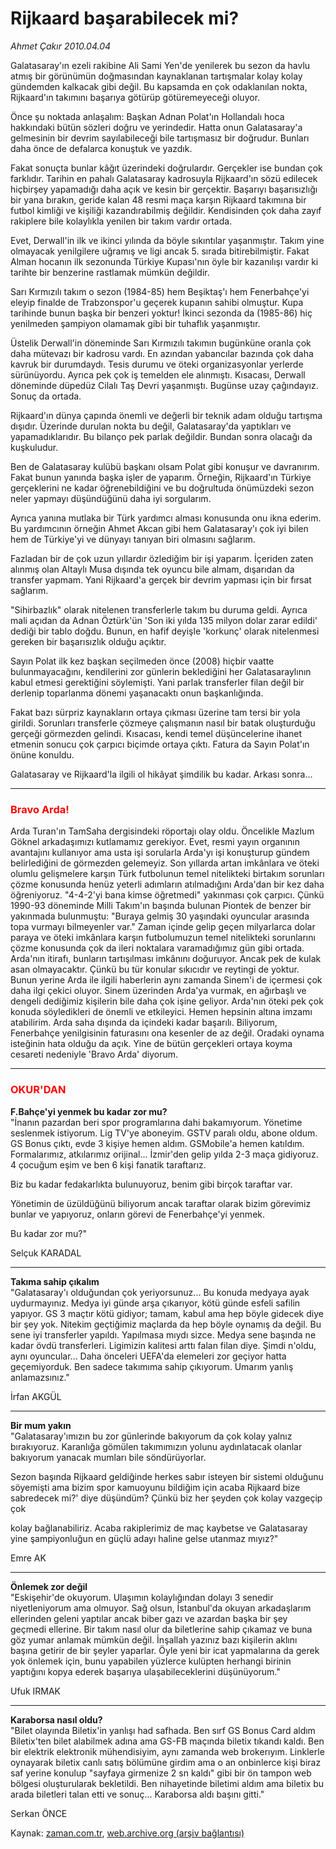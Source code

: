 # Rijkaard başarabilecek mi?

*Ahmet Çakır 2010.04.04*

<tr><td class="metin" colspan="2" style="padding-top: 20px; padding-left: 5px; ">Galatasaray'ın ezeli rakibine Ali Sami Yen'de yenilerek bu sezon da havlu atmış bir görünümün doğmasından kaynaklanan tartışmalar kolay kolay gündemden kalkacak gibi değil. Bu kapsamda en çok odaklanılan nokta, Rijkaard'ın takımını başarıya götürüp götüremeyeceği oluyor.</td></tr><tr><td class="metin" colspan="2" style="padding-top: 20px; padding-left: 5px; "><p>Önce şu noktada anlaşalım: Başkan Adnan Polat'ın Hollandalı hoca hakkındaki bütün sözleri doğru ve yerindedir. Hatta onun Galatasaray'a gelmesinin bir devrim sayılabileceği bile tartışmasız bir doğrudur. Bunları daha önce de defalarca konuştuk ve yazdık.
<p>Fakat sonuçta bunlar kâğıt üzerindeki doğrulardır. Gerçekler ise bundan çok farklıdır. Tarihin en pahalı Galatasaray kadrosuyla Rijkaard'ın sözü edilecek hiçbirşey yapamadığı daha açık ve kesin bir gerçektir. Başarıyı başarısızlığı bir yana bırakın, geride kalan 48 resmi maça karşın Rijkaard takımına bir futbol kimliği ve kişiliği kazandırabilmiş değildir. Kendisinden çok daha zayıf rakiplere bile kolaylıkla yenilen bir takım vardır ortada.
<p>Evet, Derwall'in ilk ve ikinci yılında da böyle sıkıntılar yaşanmıştır. Takım yine olmayacak yenilgilere uğramış ve ligi ancak 5. sırada bitirebilmiştir. Fakat Alman hocanın ilk sezonunda Türkiye Kupası'nın öyle bir kazanılışı vardır ki tarihte bir benzerine rastlamak mümkün değildir.
<p>Sarı Kırmızılı takım o sezon (1984-85) hem Beşiktaş'ı hem Fenerbahçe'yi eleyip finalde de Trabzonspor'u geçerek kupanın sahibi olmuştur. Kupa tarihinde bunun başka bir benzeri yoktur! İkinci sezonda da (1985-86) hiç yenilmeden şampiyon olamamak gibi bir tuhaflık yaşanmıştır.
<p>Üstelik Derwall'in döneminde Sarı Kırmızılı takımın bugünküne oranla çok daha mütevazı bir kadrosu vardı. En azından yabancılar bazında çok daha kavruk bir durumdaydı. Tesis durumu ve öteki organizasyonlar yerlerde sürünüyordu. Ayrıca pek çok iş temelden ele alınmıştı. Kısacası, Derwall döneminde düpedüz Cilalı Taş Devri yaşanmıştı. Bugünse uzay çağındayız. Sonuç da ortada.
<p>Rijkaard'ın dünya çapında önemli ve değerli bir teknik adam olduğu tartışma dışıdır. Üzerinde durulan nokta bu değil, Galatasaray'da yaptıkları ve yapamadıklarıdır. Bu bilanço pek parlak değildir. Bundan sonra olacağı da kuşkuludur.
<p>Ben de Galatasaray kulübü başkanı olsam Polat gibi konuşur ve davranırım. Fakat bunun yanında başka işler de yaparım. Örneğin, Rijkaard'ın Türkiye gerçeklerini ne kadar öğrenebildiğini ve bu doğrultuda önümüzdeki sezon neler yapmayı düşündüğünü daha iyi sorgularım.
<p>Ayrıca yanına mutlaka bir Türk yardımcı alması konusunda onu ikna ederim. Bu yardımcının örneğin Ahmet Akcan gibi hem Galatasaray'ı çok iyi bilen hem de Türkiye'yi ve dünyayı tanıyan biri olmasını sağlarım.
<p>Fazladan bir de çok uzun yıllardır özlediğim bir işi yaparım. İçeriden zaten alınmış olan Altaylı Musa dışında tek oyuncu bile almam, dışarıdan da transfer yapmam. Yani Rijkaard'a gerçek bir devrim yapması için bir fırsat sağlarım.
<p>"Sihirbazlık" olarak nitelenen transferlerle takım bu duruma geldi. Ayrıca mali açıdan da Adnan Öztürk'ün 'Son iki yılda 135 milyon dolar zarar edildi' dediği bir tablo doğdu. Bunun, en hafif deyişle 'korkunç' olarak nitelenmesi gereken bir başarısızlık olduğu açıktır.
<p>Sayın Polat ilk kez başkan seçilmeden önce (2008) hiçbir vaatte bulunmayacağını, kendilerini zor günlerin beklediğini her Galatasaraylının kabul etmesi gerektiğini söylemişti. Yani parlak transferler filan değil bir derlenip toparlanma dönemi yaşanacaktı onun başkanlığında.
<p>Fakat bazı sürpriz kaynakların ortaya çıkması üzerine tam tersi bir yola girildi. Sorunları transferle çözmeye çalışmanın nasıl bir batak oluşturduğu gerçeği görmezden gelindi. Kısacası, kendi temel düşüncelerine ihanet etmenin sonucu çok çarpıcı biçimde ortaya çıktı. Fatura da Sayın Polat'ın önüne konuldu.
<p>Galatasaray ve Rijkaard'la ilgili ol hikâyat şimdilik bu kadar. Arkası sonra... 
<hr/>
<h3><font color="#FF0000">Bravo Arda!
</font></h3>
<p>Arda Turan'ın TamSaha dergisindeki röportajı olay oldu. Öncelikle Mazlum Göknel arkadaşımızı kutlamamız gerekiyor. Evet, resmi yayın organının avantajını kullanıyor ama usta işi sorularla Arda'yı işi konuşturup gündem belirlediğini de görmezden gelemeyiz. Son yıllarda artan imkânlara ve öteki olumlu gelişmelere karşın Türk futbolunun temel nitelikteki birtakım sorunları çözme konusunda henüz yeterli adımların atılmadığını Arda'dan bir kez daha öğreniyoruz. "4-4-2'yi bana kimse öğretmedi" yakınması çok çarpıcı. Çünkü 1990-93 döneminde Milli Takım'ın başında bulunan Piontek de benzer bir yakınmada bulunmuştu: "Buraya gelmiş 30 yaşındaki oyuncular arasında topa vurmayı bilmeyenler var." Zaman içinde gelip geçen milyarlarca dolar paraya ve öteki imkânlara karşın futbolumuzun temel nitelikteki sorunlarını çözme konusunda çok da ileri noktalara varamadığımız gün gibi ortada. Arda'nın itirafı, bunların tartışılması imkânını doğuruyor. Ancak pek de kulak asan olmayacaktır. Çünkü bu tür konular sıkıcıdır ve reytingi de yoktur. Bunun yerine Arda ile ilgili haberlerin aynı zamanda Sinem'i de içermesi çok daha ilgi çekici oluyor. Sinem üzerinden Arda'ya vurmak, en ağırbaşlı ve dengeli dediğimiz kişilerin bile daha çok işine geliyor. Arda'nın öteki pek çok konuda söyledikleri de önemli ve etkileyici. Hemen hepsinin altına imzamı atabilirim. Arda saha dışında da içindeki kadar başarılı. Biliyorum, Fenerbahçe yenilgisinin faturasını ona kesenler de az değil. Oradaki oynama isteğinin hata olduğu da açık. Yine de bütün gerçekleri ortaya koyma cesareti nedeniyle 'Bravo Arda' diyorum. 
<hr/>
<h3><font color="#FF0000">OKUR'DAN
</font></h3>
<p><b>F.Bahçe'yi yenmek bu kadar zor mu? 
<br/>
</b>"İnanın pazardan beri spor programlarına dahi bakamıyorum. Yönetime seslenmek istiyorum. Lig TV'ye aboneyim. GSTV paralı oldu, abone oldum. GS Bonus çıktı, evde 3 kişiye hemen aldım. GSMobile'a hemen katıldım. Formalarımız, atkılarımız orijinal... İzmir'den gelip yılda 2-3 maça gidiyoruz. 4 çocuğum eşim ve ben 6 kişi fanatik taraftarız. 
<p> Biz bu kadar fedakarlıkta bulunuyoruz, benim gibi birçok taraftar var.
<p> Yönetimin de üzüldüğünü biliyorum ancak taraftar olarak bizim görevimiz bunlar ve yapıyoruz, onların görevi de Fenerbahçe'yi yenmek.
<p> Bu kadar zor mu?"
<p> Selçuk KARADAL
<hr/>
<p><b>Takıma sahip çıkalım 
<br/>
</b>"Galatasaray'ı olduğundan çok yeriyorsunuz... Bu konuda medyaya ayak uydurmayınız. Medya iyi günde arşa çıkarıyor, kötü günde esfeli safilin yapıyor. GS 3 maçtır kötü gidiyor; tamam, kabul ama hep böyle gidecek diye bir şey yok. Nitekim geçtiğimiz maçlarda da hep böyle oynamış da değil. Bu sene iyi transferler yapıldı. Yapılmasa mıydı sizce. Medya sene başında ne kadar övdü transferleri. Ligimizin kalitesi arttı falan filan diye. Şimdi n'oldu, aynı oyuncular... Daha önceleri UEFA'da elemeleri zor geçiyor hatta geçemiyorduk. Ben sadece takımıma sahip çıkıyorum. Umarım yanlış anlamazsınız." 
<p>İrfan AKGÜL 
<hr/>
<p><b>Bir mum yakın 
<br/>
</b>"Galatasaray'ımızın bu zor günlerinde bakıyorum da çok kolay yalnız bırakıyoruz. Karanlığa gömülen takımımızın yolunu aydınlatacak olanlar bakıyorum yanacak mumları bile söndürüyorlar. 
<p> Sezon başında Rijkaard geldiğinde herkes sabır isteyen bir sistemi olduğunu söyemişti ama bizim spor kamuoyunu bildiğim için acaba Rijkaard bize sabredecek mi?' diye düşündüm? Çünkü biz her şeyden çok kolay vazgeçip çok 
<p>kolay bağlanabiliriz. Acaba rakiplerimiz de maç kaybetse ve Galatasaray yine şampiyonluğun 
en güçlü adayı haline gelse utanmaz mıyız?" 
<p>Emre AK
<hr/>
<p><b>Önlemek zor değil 
<br/>
</b>"Eskişehir'de okuyorum. Ulaşımın kolaylığından dolayı 3 senedir niyetleniyorum ama olmuyor. Sağ olsun, İstanbul'da okuyan arkadaşlarım ellerinden geleni yaptılar ancak biber gazı ve azardan başka bir şey geçmedi ellerine. Bir takım nasıl olur da biletlerine sahip çıkamaz ve buna göz yumar anlamak mümkün değil. İnşallah yazınız bazı kişilerin aklını başına getirir de bir şeyler yaparlar. Öyle yeni bir icat yapmalarına da gerek yok önlemek için, bunu yapabilen yüzlerce kulüpten herhangi birinin yaptığını kopya ederek başarıya ulaşabileceklerini düşünüyorum." 
<p>Ufuk IRMAK 
<hr/>
<p><b>Karaborsa nasıl oldu? 
<br/>
</b>"Bilet olayında Biletix'in yanlışı had safhada. Ben sırf GS Bonus Card aldım Biletix'ten bilet alabilmek adına ama GS-FB maçında biletix tıkandı kaldı. Ben bir elektrik elektronik mühendisiyim, aynı zamanda web brokerıyım. Linklerle oynayarak biletix canlı satış bölümüne girdim ama o an onbinlerce kişi biraz saf yerine konulup "sayfaya girmenize 2 sn kaldı" gibi bir ön tampon web bölgesi oluşturularak bekletildi. Ben nihayetinde biletimi aldım ama biletix bu arada biletleri talan etti ve sonuç... Karaborsa aldı başını gitti." 
<p>Serkan ÖNCE <br/></p></p></p></p></p></p></p></p></p></p></p></p></p></p></p></p></p></p></p></p></p></p></p></p></p></p></p></p></p></td></tr>

Kaynak: [zaman.com.tr](http://zaman.com.tr/yazar.do?yazino=969234), [web.archive.org (arşiv bağlantısı)](http://web.archive.org/web/20100411024212/http://www.zaman.com.tr:80/yazar.do?yazino=969234)
